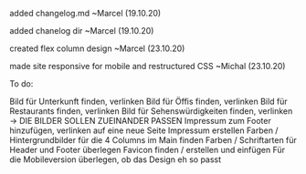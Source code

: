 added changelog.md \~Marcel (19.10.20)

added chanelog dir    \~Marcel (19.10.20)

created flex column design \~Marcel (23.10.20)

made site responsive for mobile and restructured CSS \~Michal (23.10.20)

To do:

Bild für Unterkunft finden, verlinken
Bild für Öffis finden, verlinken
Bild für Restaurants finden, verlinken
Bild für Sehenswürdigkeiten finden, verlinken
-> DIE BILDER SOLLEN ZUEINANDER PASSEN
Impressum zum Footer hinzufügen, verlinken auf eine neue Seite
Impressum erstellen
Farben / Hintergrundbilder für die 4 Columns im Main finden
Farben / Schriftarten für Header und Footer überlegen
Favicon finden / erstellen und einfügen
Für die Mobileversion überlegen, ob das Design eh so passt



